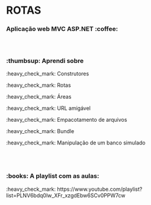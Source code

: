 <h1> ROTAS </h1>
<h3> Aplicação web MVC ASP.NET :coffee: <h3> <br>

  <h3>:thumbsup: Aprendi sobre </h3> 
  <p>:heavy_check_mark: Construtores </p>
  <p>:heavy_check_mark: Rotas </p>
  <p>:heavy_check_mark: Áreas </p>
  <p>:heavy_check_mark: URL amigável </p>
  <p>:heavy_check_mark: Empacotamento de arquivos </p>
  <p>:heavy_check_mark: Bundle</p>
  <p>:heavy_check_mark: Manipulação de um banco simulado </p>
  <br><br>
  <h3> :books: A playlist com as aulas: </h3>
  <p>:heavy_check_mark: https://www.youtube.com/playlist?list=PLNV6bdq0lw_XFr_xzgdEbw6SCv0PPW7cw </p>
